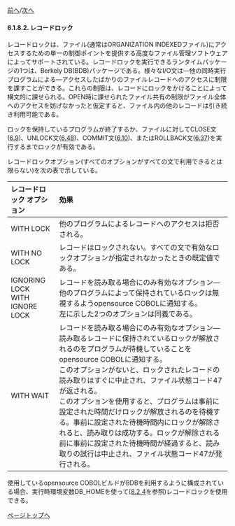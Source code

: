<!--navi start-->
[前へ](6-1-8-1.md)/[次へ](6-2.md)
<!--navi end-->
#### 6.1.8.2. レコードロック

レコードロックは、ファイル(通常はORGANIZATION INDEXEDファイル)にアクセスするための単一の制御ポイントを提供する高度なファイル管理ソフトウェアによってサポートされている。レコードロックを実行できるランタイムパッケージの1つは、Berkely DB(BDB)パッケージである。様々なI/O文は―他の同時実行プログラムによる―アクセスしたばかりのファイルレコードへのアクセスに制限を課すことができる。これらの制限は、レコードにロックをかけることによって構文的に課せられる。OPEN時に課せられたファイル共有の制限がファイル全体へのアクセスを妨げなかったと仮定すると、ファイル内の他のレコードは引き続き利用可能である。

ロックを保持しているプログラムが終了するか、ファイルに対してCLOSE文([6.9](6-9.md))、UNLOCK文([6.48](6-48.md))、COMMIT文([6.10](6-10.md))、またはROLLBACK文([6.37](6-37.md))を実行するまでロックが有効である。

レコードロックオプション(すべてのオプションがすべての文で利用できるとは限らない)を次の表で示している。

| レコードロック オプション |効果 |
| :--- | :--- |
| WITH LOCK | 他のプログラムによるレコードへのアクセスは拒否される。 |
| WITH NO LOCK | レコードはロックされない。すべての文で有効なロックオプションが指定されなかったときの既定値である。 |
| IGNORING LOCK<br>WITH IGNORE LOCK| レコードを読み取る場合にのみ有効なオプション―他のプログラムによって保持されているロックは無視するようopensource COBOLに通知する。<br>左に示した2つのオプションは同義である。 |
| WITH WAIT | レコードを読み取る場合にのみ有効なオプション―読み取るレコードに保持されているロックが解放されるのをプログラムが待機していることをopensource COBOLに通知する。<br>このオプションがないと、ロックされたレコードの読み取りはすぐに中止され、ファイル状態コード47が返される。<br>このオプションを使用すると、プログラムは事前に設定された時間だけロックが解放されるのを待機する。事前に設定された待機時間内にロックが解除されると、読み取りは成功する。ロックが解除される前に事前に設定された待機時間が経過すると、読み取りの試行は中止され、ファイル状態コード47が発行される。 |


使用しているopensource COBOLビルドがBDBを利用するように構成されている場合、実行時環境変数DB_HOMEを使って([8.2.4](8-2-4.md)を参照)レコードロックを使用できる。

[ページトップへ](6-1-8-2.md)
